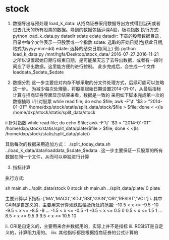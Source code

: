 # stock
1. 数据导出与预处理
load_k_data: 从招商证券采用数据导出方式得到当天或者过去几天的所有股票的数据。导到的数据包括沪深A股，板块指数
执行方式:
python load_k_data.py datadir sdate edate
datadir: 下载的股票数据目录，目录中每个文件表示一只股票或一个指数
sdate: 选取的开始日期(包括此日期,格式为yyyy-mm-dd)
edate: 选择的结束日期(同上)
例: python load_k_data.py /mnt/hgfs/Desktop/stock_data/ 2016-07-27 2016-11-21
之所以设置起始日期与结束日期，是可能某天忘了去导出数据，或者有一段时间忘了导出数据，这里能方便的进行控制。
此步完成后，会生成一个文件loaddata_$sdate_$edate

2. 数据分割
这一步主要应对内存不够采取的分文件处理方式，后续可能可以忽略这一步。
为减少每次处理量，将股票起始日期设置2014-01-01，从最后指标计算与招商证券界面显示结果来看，数据是一致的
采用如下脚本完成第一次的数据抽取
i.针对股票
while read file; do echo $file; awk -F'\t' '$3 > "2014-01-01"' /home/dxp/stock/statis/split_data/stock/$file > $file; done < <(ls /home/dxp/stock/statis/split_data/stock

ii.针对指数
while read file; do echo $file; awk -F'\t' '$3 > "2014-01-01"' /home/dxp/stock/statis/split_data/plate/$file > $file; done < <(ls /home/dxp/stock/statis/split_data/plate/)

其后每次的数据采用追加方式：
./split_today_data.sh ../load_k_data/data/loaddata_$sdate_$edata .
这一步主要保证一只股票的所有数据在同一个文件，从而可以单独进行计算

3. 指标计算

执行方式:

sh main.sh ../split_data/stock 0 stock
sh main.sh ../split_data/plate/ 0 plate

主要计算以下指标:
['MA','MACD','KDJ','RSI','GAIN','ORI','RESIST','VOL']
i. 其中GAIN是自定义的，主要用来计算涨跌贴幅及所处的范围:
-10.5 < x <= -9.5   -10
-9.5 < x <= -8.5     -9
...
-1.5 < x <= -0.5     -1
-0.5 < x <= 0.5      0
0.5 < x <= 1.5       1
...
8.5 < x <= 9.5       9
9.5 < x <= 10.5      10

ii. ORI是自定义的，主要用来合并数据用的，实际上并不是指标
iii. RESIST是自定义的，计算阻力用的。
iiiv. 其他指标都是根据招商证券的公式计算的

